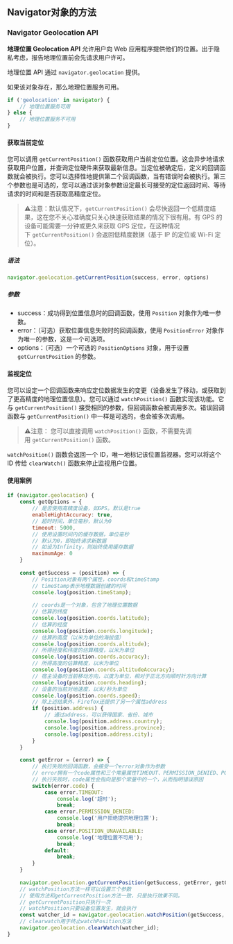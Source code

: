 ## Navigator对象的方法

### Navigator Geolocation API

**地理位置 Geolocation API** 允许用户向 Web 应用程序提供他们的位置。出于隐私考虑，报告地理位置前会先请求用户许可。

地理位置 API 通过 `navigator.geolocation` 提供。

如果该对象存在，那么地理位置服务可用。 

```js
if ('geolocation' in navigator) {
    // 地理位置服务可用
} else {
    // 地理位置服务不可用
}
```

#### 获取当前定位

您可以调用 `getCurrentPosition()` 函数获取用户当前定位位置。这会异步地请求获取用户位置，并查询定位硬件来获取最新信息。当定位被确定后，定义的回调函数就会被执行。您可以选择性地提供第二个回调函数，当有错误时会被执行。第三个参数也是可选的，您可以通过该对象参数设定最长可接受的定位返回时间、等待请求的时间和是否获取高精度定位。

> ⚠️注意：默认情况下，`getCurrentPosition()` 会尽快返回一个低精度结果，这在您不关心准确度只关心快速获取结果的情况下很有用。有 GPS 的设备可能需要一分钟或更久来获取 GPS 定位，在这种情况下 `getCurrentPosition()` 会返回低精度数据（基于 IP 的定位或 Wi-Fi 定位）。

##### 语法

```js
navigator.geolocation.getCurrentPosition(success, error, options)
```

##### 参数

- success：成功得到位置信息时的回调函数，使用 `Position` 对象作为唯一参数。
- error：（可选）获取位置信息失败时的回调函数，使用 `PositionError` 对象作为唯一的参数，这是一个可选项。
- options：（可选）一个可选的 `PositionOptions` 对象，用于设置 `getCurrentPosition` 的参数。

#### 监视定位

您可以设定一个回调函数来响应定位数据发生的变更（设备发生了移动，或获取到了更高精度的地理位置信息）。您可以通过 `watchPosition()` 函数实现该功能。它与 `getCurrentPosition()` 接受相同的参数，但回调函数会被调用多次。错误回调函数与 `getCurrentPosition()` 中一样是可选的，也会被多次调用。

> ⚠️注意： 您可以直接调用 `watchPosition()` 函数，不需要先调用 `getCurrentPosition()` 函数。

`watchPosition()` 函数会返回一个 ID，唯一地标记该位置监视器。您可以将这个 ID 传给 `clearWatch()` 函数来停止监视用户位置。

#### 使用案例

```js
if (navigator.geolocation) {
    const getOptions = {
        // 是否使用高精度设备，如GPS。默认是true
        enableHightAccuracy: true,
        // 超时时间，单位毫秒，默认为0
        timeout: 5000,
        // 使用设置时间内的缓存数据，单位毫秒
        // 默认为0，即始终请求新数据
        // 如设为Infinity，则始终使用缓存数据
        maximumAge: 0
    }
    
    const getSuccess = (position) => {
        // Position对象有两个属性，coords和timeStamp
        // timeStamp表示地理数据创建的时间
        console.log(position.timeStamp);
        
        // coords是一个对象，包含了地理位置数据
        // 估算的纬度
        console.log(position.coords.latitude);
        // 估算的经度
        console.log(position.coords.longitude);
        // 估算的高度（以米为单位的海拔值）
        console.log(position.coords.altitude);
        // 所得经度和纬度的估算精度，以米为单位
        console.log(position.coords.accuracy);
        // 所得高度的估算精度，以米为单位
        console.log(position.coords.altitudeAccuracy);
        // 宿主设备的当前移动方向，以度为单位，相对于正北方向顺时针方向计算
        console.log(position.coords.heading);
        // 设备的当前对地速度，以米/秒为单位
        console.log(position.coords.speed);
        // 除上述结果外，Firefox还提供了另一个属性address
        if (position.address) {
            // 通过address，可以获得国家、省份、城市
            console.log(position.address.country);
            console.log(position.address.province);
            console.log(position.address.city);
        }
    }
    
    const getError = (error) => {
        // 执行失败的回调函数，会接受一个error对象作为参数
        // error拥有一个code属性和三个常量属性TIMEOUT、PERMISSION_DENIED、POSITION_UNAVAILABLE
        // 执行失败时，code属性会指向是那个常量中的一个，从而指明错误原因
        switch(error.code) {
            case error.TIMEOUT:
                console.log('超时');
                break;
            case error.PERMISSION_DENIED:
                console.log('用户拒绝提供地理位置');
                break;
            case error.POSITION_UNAVAILABLE:
                console.log('地理位置不可用');
                break;
            default:
                break;
        }
    }
    
    navigator.geolocation.getCurrentPosition(getSuccess, getError, getOptions);
    // watchPosition方法一样可以设置三个参数
    // 使用方法和getCurrentPosition方法一致，只是执行效果不同。
    // getCurrentPosition只执行一次
    // watchPosition只要设备位置发生，就会执行
    const watcher_id = navigator.geolocation.watchPosition(getSuccess, getError, getOptions);
    // clearwatch用于终止watchPosition方法
    navigator.geolocation.clearWatch(watcher_id);
}
```

 